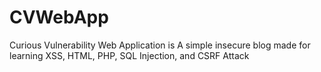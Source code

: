 # CVWebApp
Curious Vulnerability Web Application is A simple insecure blog made for learning XSS, HTML, PHP, SQL Injection, and CSRF Attack
